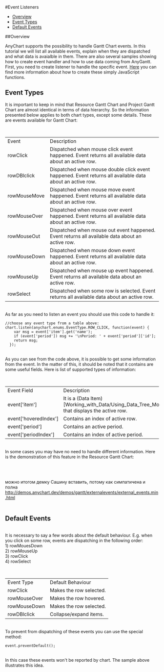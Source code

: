 #Event Listeners

* [Overview](#overview)
* [Event Types](#event_types)
* [Default Events](#default_events)

##Overview

AnyChart supports the possibility to handle Gantt Chart events. In this tutorial we will list all available events, explain when they are dispatched and what data is avaialble in them. There are also several samples showing how to create event handler and how to use data coming from AnyGantt. First, you need to create listener to handle the specific event. [Here](Common_Settings/Event_Listeners#listener_types) you can find more information about how to create these simply JavaScript functions.

## Event Types

It is important to keep in mind that Resource Gantt Chart and Project Gantt Chart are almost identical in terms of data hierarchy. So the information presented below applies to both chart types, except some details.
These are events available for Gantt Chart:

<br><table>
<tbody>
<tr>
<td>Event</td>
<td>Description</td>
</tr>
<tr>
<td>rowClick</td>
<td>Dispatched when mouse click event happened. Event returns all available data about an active row.</td>
</tr>
<tr>
<td>rowDBlclick</td>
<td>Dispatched when mouse double click event happened. Event returns all available data about an active row.</td>
</tr>
<tr>
<td>rowMouseMove</td>
<td>Dispatched when mouse move event happened. Event returns all available data about an active row.</td>
</tr>
<tr>
<td>rowMouseOver</td>
<td>Dispatched when mouse over event happened. Event returns all available data about an active row.</td>
</tr>
<tr>
<td>rowMouseOut</td>
<td>Dispatched when mouse out event happened. Event returns all available data about an active row.</td>
</tr>
<tr>
<td>rowMouseDown</td>
<td>Dispatched when mouse down event happened. Event returns all available data about an active row.</td>
</tr>
<tr>
<td>rowMouseUp</td>
<td>Dispatched when mouse up event happened. Event returns all available data about an active row.</td>
</tr>
<tr>
<td>rowSelect</td>
<td>Dispatched when some row is selected. Event returns all available data about an active row.</td>
</tr>
</tbody>
</table>

<br>As far as you need to listen an event you should use this code to handle it:

```
//choose any event type from a table above:
chart.listen(anychart.enums.EventType.ROW_CLICK, function(event) {
    var msg = event['item'].get('name');
    if (event['period']) msg += '\nPeriod: ' + event['period']['id'];
    return msg;
  });
```

<br>As you can see from the code above, it is possible to get some information from the event. In the matter of this, it should be noted that it contains are some useful fields. Here is list of supported types of information:

<br><table>
<tbody>
<tr>
<td>Event Field</td>
<td>Description</td>
</tr>
<tr>
<td>event['item']</td>
<td>It is a (Data Item)[Working_with_Data/Using_Data_Tree_Model] that displays the active row.</td>
</tr>
<tr>
<td>event['hoveredIndex']</td>
<td>Contains an index of active row.</td>
</tr>
<tr>
<td>event['period']</td>
<td>Contains an active period.</td>
</tr>
<tr>
<td>event['periodIndex']</td>
<td>Contains an index of active period.</td>
</tr>
<tr>
</tbody>
</table>

<br>In some cases you may have no need to handle different information. Here is the demonstration of this feature in the Resource Gantt Chart:

<br><br><br>можно итогом демку Сашину вставить, потому как симпатичена и полна
http://demos.anychart.dev/demos/gantt/externalevents/external_events.min.html<br><br>

## Default Events

<br>It is necessary to say a few words about the default behaviour. E.g. when you click on some row, events are dispatching in the following order:
<br>1) rowMouesDown
<br>2) rowMouseUp
<br>3) rowClick
<br>4) rowSelect

<br><table>
<tbody>
<tr>
<td>Event Type</td>
<td>Default Behaviour</td>
</tr>
<tr>
<td>rowClick</td>
<td>Makes the row selected.</td>
</tr>
<tr>
<td>rowMouseOver</td>
<td>Makes the row hovered.</td>
</tr>
<tr>
<td>rowMouseDown</td>
<td>Makes the row selected.</td>
</tr>
<tr>
<td>rowDBlclick</td>
<td>Сollapse/expand items.</td>
</tr>
<tr>
</tbody>
</table>

<br>To prevent from dispatching of these events you can use the special method:

```
event.preventDefault();
```

<br>In this case these events won't be reported by chart. The sample above illustrates this idea.
